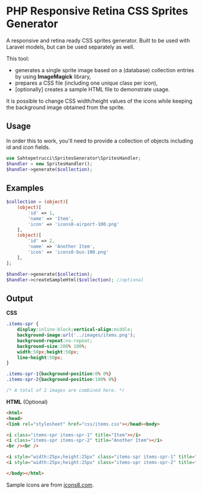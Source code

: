 # PHP Responsive Retina CSS Sprites Generator

A responsive and retina ready CSS sprites generator. Built to be used with Laravel models, but can be used separately as well.

This tool:
- generates a single sprite image based on a (database) collection entries by using **ImageMagick** library, 
- prepares a CSS file (including one unique class per icon),
- [optionally] creates a sample HTML file to demonstrate usage. 


It is possible to change CSS width/height values of the icons while keeping the background image obtained from the sprite. 

## Usage
In order this to work, you'll need to provide a collection of objects including id and *icon* fields.

```php
use Sahtepetrucci\SpritesGenerator\SpritesHandler;
$handler = new SpritesHandler();
$handler->generate($collection);
```

## Examples

```php
$collection = (object)[
    (object)[
        'id' => 1,
        'name' => 'Item',
        'icon' => 'icons8-airport-100.png'
    ],
    (object)[
        'id' => 2,
        'name' => 'Another Item',
        'icon' => 'icons8-bus-100.png'
    ],
];

$handler->generate($collection);
$handler->createSampleHtml($collection); //optional
```

## Output

**CSS**

```css
.items-spr {
	display:inline-block;vertical-align:middle;
	background-image:url('../images/items.png');
	background-repeat:no-repeat;
	background-size:200% 100%;
	width:50px;height:50px;
	line-height:50px;
}

.items-spr-1{background-position:0% 0%}
.items-spr-2{background-position:100% 0%}

/* A total of 2 images are combined here. */
```

**HTML** (Optional)

```html
<html>
<head>
<link rel="stylesheet" href="css/items.css"></head><body>

<i class="items-spr items-spr-1" title="Item"></i>
<i class="items-spr items-spr-2" title="Another Item"></i>
<br /><br />

<i style="width:25px;height:25px" class="items-spr items-spr-1" title="Item"></i>
<i style="width:25px;height:25px" class="items-spr items-spr-2" title="Another Item"></i>

</body></html>
```

Sample icons are from [icons8.com](https://icons8.com).
